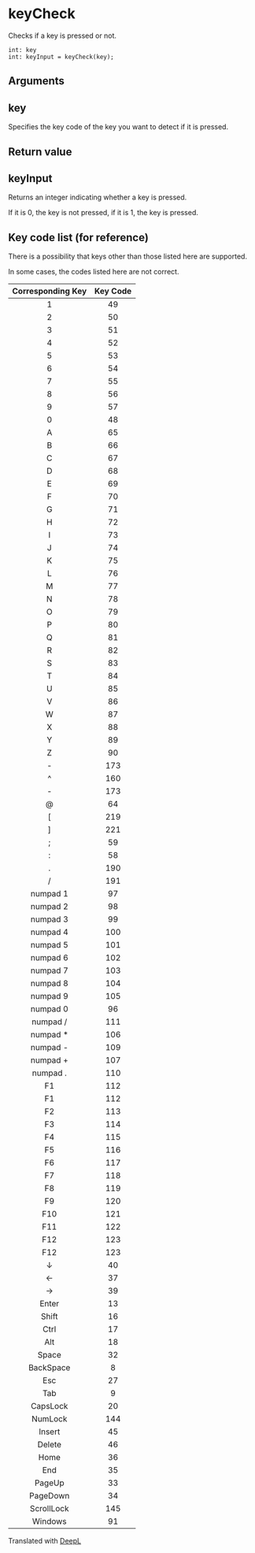# keyCheck

Checks if a key is pressed or not.

```
int: key
int: keyInput = keyCheck(key);
```

## Arguments

## key

Specifies the key code of the key you want to detect if it is pressed.

## Return value

## keyInput

Returns an integer indicating whether a key is pressed.

If it is 0, the key is not pressed, if it is 1, the key is pressed.

## Key code list (for reference)

There is a possibility that keys other than those listed here are supported.

In some cases, the codes listed here are not correct.

|Corresponding Key|Key Code|
|:-:|:-:|
|1|49|
|2|50|
|3|51|
|4|52|
|5|53|
|6|54|
|7|55|
|8|56|
|9|57|
|0|48|
|A|65|
|B|66|
|C|67|
|D|68|
|E|69|
|F|70|
|G|71|
|H|72|
|I|73|
|J|74|
|K|75|
|L|76|
|M|77|
|N|78|
|O|79|
|P|80|
|Q|81|
|R|82|
|S|83|
|T|84|
|U|85|
|V|86|
|W|87|
|X|88|
|Y|89|
|Z|90|
|-|173|
|^|160|
|-|173|
|@|64|
|[|219|
|]|221|
|;|59|
|:|58|
|.|190|
|/|191|
|numpad 1|97|
|numpad 2|98|
|numpad 3|99|
|numpad 4|100|
|numpad 5|101|
|numpad 6|102|
|numpad 7|103|
|numpad 8|104|
|numpad 9|105|
|numpad 0|96|
|numpad /|111|
|numpad *|106|
|numpad -|109|
|numpad +|107|
|numpad .|110|
|F1|112|
|F1|112|
|F2|113|
|F3|114|
|F4|115|
|F5|116|
|F6|117|
|F7|118|
|F8|119|
|F9|120|
|F10|121|
|F11|122|
|F12|123|
|F12|123| |↑|38|
|↓|40|
|←|37|
|→|39|
|Enter|13|
|Shift|16|
|Ctrl|17|
|Alt|18|
|Space|32|
|BackSpace|8|
|Esc|27|
|Tab|9|
|CapsLock|20|
|NumLock|144|
|Insert|45|
|Delete|46|
|Home|36|
|End|35|
|PageUp|33|
|PageDown|34|
|ScrollLock|145|
|Windows|91|

Translated with [DeepL](https://www.deepl.com/translator)